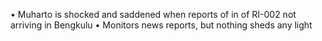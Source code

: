 • Muharto is shocked and saddened when reports of in of RI-002 not arriving in Bengkulu
• Monitors news reports, but nothing sheds any light